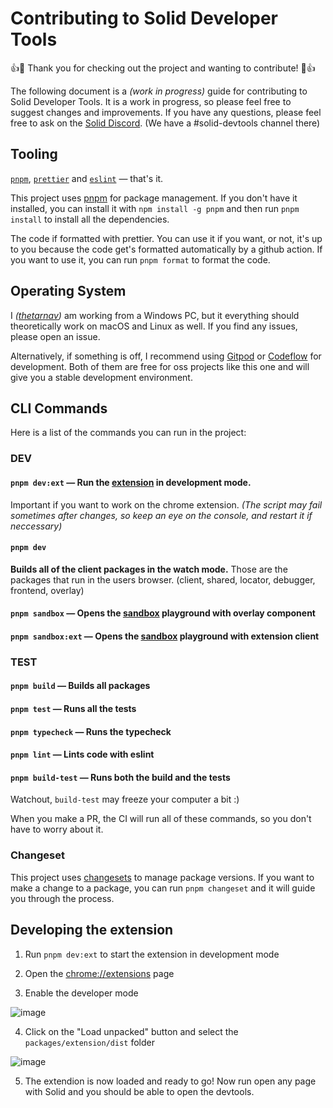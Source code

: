# Contributing to Solid Developer Tools

:+1::tada: Thank you for checking out the project and wanting to contribute! :tada::+1:

The following document is a _(work in progress)_ guide for contributing to Solid Developer Tools. It is a work in progress, so please feel free to suggest changes and improvements. If you have any questions, please feel free to ask on the [Solid Discord](https://discord.com/invite/solidjs). (We have a #solid-devtools channel there)

## Tooling

[`pnpm`](https://pnpm.io/), [`prettier`](https://marketplace.visualstudio.com/items?itemName=esbenp.prettier-vscode) and [`eslint`](https://marketplace.visualstudio.com/items?itemName=dbaeumer.vscode-eslint) — that's it.

This project uses [pnpm](https://pnpm.io/) for package management. If you don't have it installed, you can install it with `npm install -g pnpm` and then run `pnpm install` to install all the dependencies.

The code if formatted with prettier. You can use it if you want, or not, it's up to you because the code get's formatted automatically by a github action. If you want to use it, you can run `pnpm format` to format the code.

## Operating System

I _([thetarnav](https://github.com/thetarnav))_ am working from a Windows PC, but it everything should theoretically work on macOS and Linux as well. If you find any issues, please open an issue.

Alternatively, if something is off, I recommend using [Gitpod](https://gitpod.io) or [Codeflow](https://stackblitz.com/codeflow) for development. Both of them are free for oss projects like this one and will give you a stable development environment.

## CLI Commands

Here is a list of the commands you can run in the project:

### DEV

#### `pnpm dev:ext` — Run the [extension](https://github.com/thetarnav/solid-devtools/tree/main/packages/extension#readme) in development mode.

Important if you want to work on the chrome extension. _(The script may fail sometimes after changes, so keep an eye on the console, and restart it if neccessary)_

#### `pnpm dev`

**Builds all of the client packages in the watch mode.** Those are the packages that run in the users browser. (client, shared, locator, debugger, frontend, overlay)

#### `pnpm sandbox` — Opens the [sandbox](https://github.com/thetarnav/solid-devtools/tree/main/examples/sandbox) playground with overlay component

#### `pnpm sandbox:ext` — Opens the [sandbox](https://github.com/thetarnav/solid-devtools/tree/main/examples/sandbox) playground with extension client

### TEST

#### `pnpm build` — Builds all packages

#### `pnpm test` — Runs all the tests

#### `pnpm typecheck` — Runs the typecheck

#### `pnpm lint` — Lints code with eslint

#### `pnpm build-test` — Runs both the build and the tests

Watchout, `build-test` may freeze your computer a bit :)

When you make a PR, the CI will run all of these commands, so you don't have to worry about it.

### Changeset

This project uses [changesets](https://github.com/changesets/changesets) to manage package versions. If you want to make a change to a package, you can run `pnpm changeset` and it will guide you through the process.

## Developing the extension

1. Run `pnpm dev:ext` to start the extension in development mode

2. Open the [chrome://extensions](chrome://extensions) page

3. Enable the developer mode

![image](https://user-images.githubusercontent.com/24491503/191084587-e53b1743-39ac-40e0-b3a6-cf6bcaca9d5d.png)

4. Click on the "Load unpacked" button and select the `packages/extension/dist` folder

![image](https://user-images.githubusercontent.com/24491503/191084770-84577eb0-1c90-44a7-afa2-a2d03f728a66.png)

5. The extendion is now loaded and ready to go! Now run open any page with Solid and you should be able to open the devtools.
